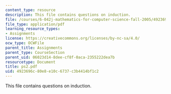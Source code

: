 ```yaml
---
content_type: resource
description: This file contains questions on induction.
file: /courses/6-042j-mathematics-for-computer-science-fall-2005/4923696c80e8e10c6737c3b4414bf1c2_ps2.pdf
file_type: application/pdf
learning_resource_types:
- Assignments
license: https://creativecommons.org/licenses/by-nc-sa/4.0/
ocw_type: OCWFile
parent_title: Assignments
parent_type: CourseSection
parent_uid: 06023d14-8dee-cf8f-0aca-2355222dea7b
resourcetype: Document
title: ps2.pdf
uid: 4923696c-80e8-e10c-6737-c3b4414bf1c2
---
```

This file contains questions on induction.